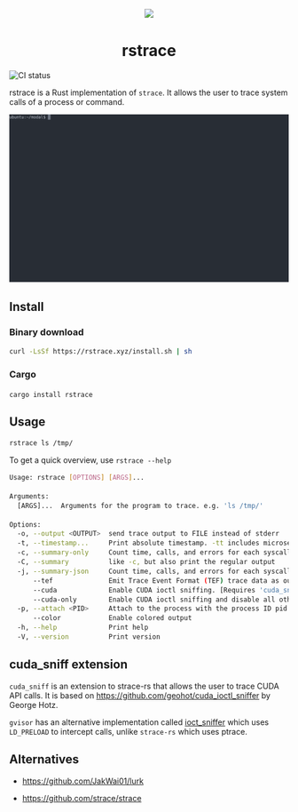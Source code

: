<p align="center">
  <img height="200em" src="https://i.imgur.com/DmVRIUz.png"/>
</p>

<h1 align="center">rstrace</h1>

![CI status](https://github.com/thundergolfer/rstrace/actions/workflows/ci.yml/badge.svg)

rstrace is a Rust implementation of `strace`. It allows the user to trace system calls of a process or command.

![asciinema demo](assets/rstrace.svg)

## Install

### Binary download

<!-- curl -LsSf https://raw.githubusercontent.com/thundergolfer/rstrace/refs/heads/main/scripts/install.sh | sh -->

```bash
curl -LsSf https://rstrace.xyz/install.sh | sh
```

### Cargo

`cargo install rstrace`

## Usage

```bash
rstrace ls /tmp/
```

To get a quick overview, use `rstrace --help`

```bash
Usage: rstrace [OPTIONS] [ARGS]...

Arguments:
  [ARGS]...  Arguments for the program to trace. e.g. 'ls /tmp/'

Options:
  -o, --output <OUTPUT>  send trace output to FILE instead of stderr
  -t, --timestamp...     Print absolute timestamp. -tt includes microseconds, -ttt uses UNIX timestamps
  -c, --summary-only     Count time, calls, and errors for each syscall and report summary
  -C, --summary          like -c, but also print the regular output
  -j, --summary-json     Count time, calls, and errors for each syscall and report summary in JSON format
      --tef              Emit Trace Event Format (TEF) trace data as output
      --cuda             Enable CUDA ioctl sniffing. [Requires 'cuda_sniff' feature]
      --cuda-only        Enable CUDA ioctl sniffing and disable all other output. [Requires 'cuda_sniff' feature]
  -p, --attach <PID>     Attach to the process with the process ID pid and begin tracing.
      --color            Enable colored output
  -h, --help             Print help
  -V, --version          Print version
```

## cuda_sniff extension

`cuda_sniff` is an extension to strace-rs that allows the user to trace CUDA API calls. It is based on
https://github.com/geohot/cuda_ioctl_sniffer by George Hotz.

`gvisor` has an alternative implementation called [ioct_sniffer](https://pkg.go.dev/gvisor.dev/gvisor/tools/ioctl_sniffer#section-readme) which uses `LD_PRELOAD` to intercept calls,
unlike `strace-rs` which uses ptrace.

## Alternatives

- https://github.com/JakWai01/lurk

- https://github.com/strace/strace
